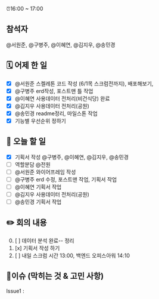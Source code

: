 ⏰16:00 ~ 17:00

## 참석자

@서원준, @구병주, @이혜연, @김지우, @송민경

## 🗓️ 어제 한 일

- [x] @서원준 스켈레톤 코드 작성 (6/1목 스크럼전까지), 배포해보기,
- [x] @구병주 erd작성, 포스트맨 틀 작업
- [x] @이혜연 사용데이터 전처리(비건식당) 완료
- [x] @김지우 사용데이터 전처리(공원)
- [x] @송민경 readme정리, 마일스톤 작업
- [x] 기능별 우선순위 정하기

## 📝 오늘 할 일

- [x] 기획서 작성 @구병주, @이혜연, @김지우, @송민경
- [ ] 역할분담 @전원
- [ ] @서원준 와이어프레임 작성
- [ ] @구병주 erd 수정, 포스트맨 작업, 기획서 작업
- [ ] @이혜연 기획서 작업
- [ ] @김지우 사용데이터 전처리(공원)
- [ ] @송민경 기획서 작업

## ✏️ 회의 내용

0. [ ] 데이터 분석 완료-- 정리
1. [x] 기획서 작성 하기
2. [ ] 내일 스크럼 시간 13:00, 백엔드 오피스아워 14:10

## 💭이슈 (막히는 것 & 고민 사항)

Issue1 :
